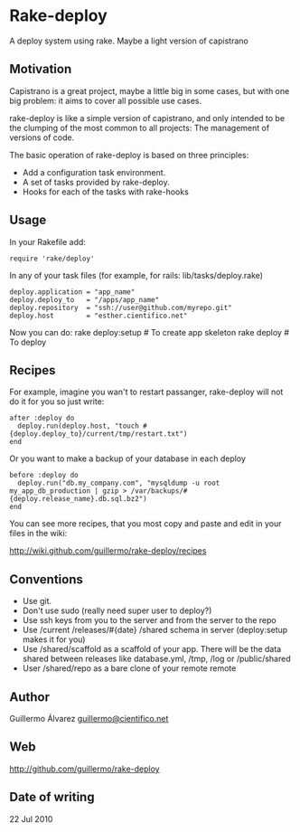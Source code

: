 # Rake-deploy

A deploy system using rake. Maybe a light version of capistrano

## Motivation

Capistrano is a great project, maybe a little big in some cases, but with one big problem: it aims to cover all possible use cases.

rake-deploy is like a simple version of capistrano, and only intended to be the clumping of the most common to all projects: The management of versions of code.

The basic operation of rake-deploy is based on three principles:

  * Add a configuration task environment.
  * A set of tasks provided by rake-deploy.
  * Hooks for each of the tasks with rake-hooks
  
## Usage

In your Rakefile add:

    require 'rake/deploy'

In any of your task files (for example, for rails: lib/tasks/deploy.rake)

    deploy.application = "app_name"
    deploy.deploy_to   = "/apps/app_name"
    deploy.repository  = "ssh://user@github.com/myrepo.git"
    deploy.host        = "esther.cientifico.net"
    
Now you can do:
    rake deploy:setup  # To create app skeleton
    rake deploy        # To deploy
    
## Recipes
    
For example, imagine you wan't to restart passanger, rake-deploy will not do it for you so just write:

    after :deploy do
      deploy.run(deploy.host, "touch #{deploy.deploy_to}/current/tmp/restart.txt")
    end
    
Or you want to make a backup of your database in each deploy
    
    before :deploy do
      deploy.run("db.my_company.com", "mysqldump -u root my_app_db_production | gzip > /var/backups/#{deploy.release_name}.db.sql.bz2")
    end
    
You can see more recipes, that you most copy and paste and edit in your files in the wiki:

http://wiki.github.com/guillermo/rake-deploy/recipes

## Conventions

  * Use git.
  * Don't use sudo (really need super user to deploy?)
  * Use ssh keys from you to the server and from the server to the repo
  * Use /current /releases/#{date} /shared schema in server (deploy:setup makes it for you)
  * Use /shared/scaffold as a scaffold of your app. There will be the data shared between releases like database.yml, /tmp, /log or /public/shared
  * User /shared/repo as a bare clone of your remote remote

## Author

Guillermo Álvarez <guillermo@cientifico.net>

## Web

http://github.com/guillermo/rake-deploy

## Date of writing 
  
22 Jul 2010
